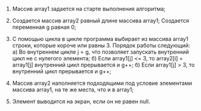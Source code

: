 1. Массив array1 задается на старте выполнения алгоритма;
2. Создается массив array2 равный длине массива array1;
   Создается переменная g равная 0;


3. С помощью цикла в цикле программа выбирает из массива array1 строки, которые короче или равны 3.
   Порядок работы следующий:
    а) Во внутреннем цикле j = g, что позволяет запускать внутренний цикл не с нулегого элемента; 
    б) Если array1[j] <= 3, то array2[i] = array1[j] внутренний цикл прерывается и g++;
    б) Если array1[j] > 3, то внутренний цикл прерывается и g++;

4. Массив array2 наполняется подходящими под условие элементами массива array1, на те же места, что и в array1;

5. Элемент выводится на экран, если он не равен null.